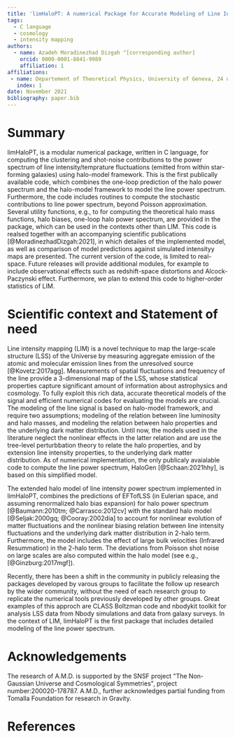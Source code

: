 ```yaml
---
title: 'limHaloPT: A numerical Package for Accurate Modeling of Line Intensity Power spectrum'
tags:
  - C language
  - cosmology
  - intensity mapping
authors:
  - name: Azadeh Moradinezhad Dizgah ^[corresponding author]
    orcid: 0000-0001-8841-9989
    affiliation: 1
affiliations:
 - name: Departement of Theoretical Physics, University of Geneva, 24 quai Ernest Ansermet, 1211 Geneva 4, Switzerland
   index: 1
date: November 2021
bibliography: paper.bib
---
```




# Summary

limHaloPT, is a modular numerical package, written in C language, for computing the clustering and shot-noise contributions to the power spectrum of line intensity/temprature fluctuations (emitted from within star-forming galaxies) using halo-model framework. This is the first publically available code, which combines the one-loop prediction of the halo power spectrum and the halo-model framework to model the line power spectrum. Furthermore, the code includes routines to compute the stochastic contributions to line power spectrum, beyond Poisson approximation. Several utility functions, e.g., to for computing the theoretical halo mass functions, halo biases, one-loop halo power spectrum, are provided in the package, which can be used in the contexts other than LIM. This code is realsed together with an accompanying scientific publications [@MoradinezhadDizgah:2021], in which detailes of the implemented model, as well as comparison of model predictions against simulated intensityy maps are presented. The current version of the code, is limited to real-space. Future releases will provide additional modules, for example to include observational effects such as redshift-space distortions and Alcock-Paczynski effect. Furthermore, we plan to extend this code to higher-order statistics of LIM. 


# Scientific context and Statement of need

Line intensity mapping (LIM) is a novel technique to map the large-scale structure (LSS) of the Universe by measuring aggregate emission of the atomic and molecular emission lines from the unresolved source [@Kovetz:2017agg]. Measurements of spatial fluctuations and frequency of the line provide a 3-dimensional map of the LSS, whose statistical properties capture significant amount of information about astrophysics and cosmology. To fully exploit this rich data, accurate theoretical models of the signal and efficient numerical codes for evaluating the models are crucial. The modeling of the line signal is based on halo-model framework, and require two assumptions; modeling of the relation between line luminosity and halo masses, and modeling the relation between halo properties and the underlying dark matter distribution. Until now, the models used in the literature neglect the nonlinear effects in the latter relation and are use the tree-level perturbbation theory to relate the halo properties, and by extension line intensity properties, to the underlying dark matter distribution. As of numerical implementation, the only publicaly avaialable code to compute the line power spectrum, HaloGen [@Schaan:2021hhy], is based on this simplified model.   

The extended halo model of line intensity power spectrum implemented in limHaloPT, combines the predictions of EFTofLSS (in Eulerian space, and assuming renormalized halo bias expansion) for halo power spectrum [@Baumann:2010tm; @Carrasco:2012cv] with the standard halo model [@Seljak:2000gq; @Cooray:2002dia] to account for nonlinear evolution of matter fluctuations and the nonlinear biasing relation between line intensity fluctuations and the underlying dark matter distribution in 2-halo term. Furthermore, the model includes the effect of large bulk velocities (Infrared Resummation) in the 2-halo term. The deviations from Poisson shot noise on large scales are also computed within the halo model (see e.g., [@Ginzburg:2017mgf]).

Recently, there has been a shift in the community in publicly releasing the packages developed by varous groups to facilitate the follow up research by the wider community, without the need of each research group to replicate the numerical tools previously developed by other groups. Great examples of this approch are CLASS Boltzman code and nbodykit toolkit for analysis LSS data from Nbody simulations and data from galaxy surveys. In the context of LIM, limHaloPT is the first package that includes detailed modeling of the line power spectrum.  


# Acknowledgements

The research of A.M.D. is supported by the SNSF project "The  Non-Gaussian  Universe  and  Cosmological Symmetries", project number:200020-178787. A.M.D., further acknowledges partial funding from Tomalla Foundation for research in Gravity. 


# References



